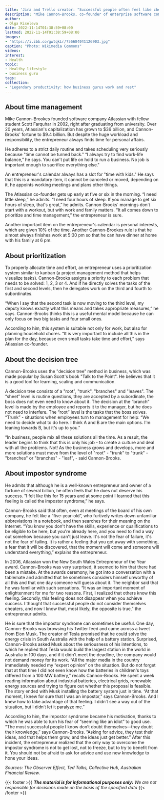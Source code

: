 ```yaml
---
title: 'Jira and Trello creator: "Successful people often feel like cheaters"'
description: "Mike Cannon-Brooks, co-founder of enterprise software company Atlassian, is committed to spending as much time as possible with his family. How he plans his day, what method helps to delegate tasks and what to do with the impostor syndrome - in a selection of his quotes."
author: 
- Olga Kiseleva
date: 2022-11-14T01:38:59+08:00
lastmod: 2022-11-14T01:38:59+08:00
images: 
- "https://i.ibb.co/gwtqkLr/756684041126903.jpg"
caption: "Photo: Wikimedia Commons"
videos:
interest:
- Health
topic:
- Healthy lifestyle
- business guru
tags:
collection:
- "Legendary productivity: how business gurus work and rest"
---
```


About time management
---------------------

Mike Cannon-Brookes founded software company Atlassian with fellow student Scott Farquhar in 2002, right after graduating from university. Over 20 years, Atlassian's capitalization has grown to $36 billion, and Cannon-Brooks' fortune to $9.4 billion. But despite the huge workload and responsibility, the entrepreneur always finds time for personal affairs.

He adheres to a strict daily routine and takes scheduling very seriously because "time cannot be turned back." “I always try to find work-life balance,” he says. You can't put life on hold to run a business. No job is important enough to sacrifice everything else."

An entrepreneur's calendar always has a slot for "time with kids." He says that this is a mandatory item, it cannot be canceled or moved, depending on it, he appoints working meetings and plans other things.

The Atlassian co-founder gets up early at five or six in the morning. “I need little sleep,” he admits. “I need four hours of sleep. If you manage to get six hours of sleep, that's great,” he admits. Cannon-Brooks' mornings don't start with a workout, but with work and family matters. “It all comes down to prioritize and time management,” the entrepreneur is sure.

Another important item on the entrepreneur's calendar is personal interests, which are given 10% of the time. Another Cannon-Brookes rule is that he almost always finishes work at 5:30 pm so that he can have dinner at home with his family at 6 pm.

About prioritization
--------------------

To properly allocate time and effort, an entrepreneur uses a prioritization system similar to kanban (a project management method that helps visualize tasks). Cannon-Brooks assigns a priority to each problem that needs to be solved: 1, 2, 3 or 4. And if he directly solves the tasks of the first and second levels, then he delegates work on the third and fourth to subordinates.

“When I say that the second task is now moving to the third level, my deputy knows exactly what this means and takes appropriate measures,” he says. Cannon-Brooks thinks this is a useful mental model because he can only focus on two big tasks and four small ones.

According to him, this system is suitable not only for work, but also for planning household chores. “It is very important to include all this in the plan for the day, because even small tasks take time and effort,” says Atlassian co-founder.

About the decision tree
-----------------------

Cannon-Brooks uses the "decision tree" method in business, which was made popular by Susan Scott's book "Talk to the Point". He believes that it is a good tool for learning, scaling and communication.

A decision tree consists of a "root", "trunk", "branches" and "leaves". The “sheet” level is routine questions, they are accepted by a subordinate, the boss does not even need to know about it. The decision at the “branch” level is made by the employee and reports it to the manager, but he does not need to interfere. The “root” level is the tasks that the boss solves. “Trunk” - situations when employees turn to management for help: “We need to decide what to do here. I think A and B are the main options. I'm leaning towards B, but it's up to you."

“In business, people mix all these solutions all the time. As a result, the leader begins to think that this is only his job - to create a culture and deal with all the problems. Not! As the business grows and develops, more and more solutions must move from the level of "root" - "trunk" to "trunk" - "branches" or "branches" - "leaf", - said Cannon-Brooks.

About impostor syndrome
-----------------------

He admits that although he is a well-known entrepreneur and owner of a fortune of several billion, he often feels that he does not deserve his success. “I felt like this for 15 years and at some point I learned that this feeling is called the impostor syndrome,” he says.

Cannon-Brooks said that often, even at meetings of the board of his own company, he felt like a “five-year-old”, who furtively writes down unfamiliar abbreviations in a notebook, and then searches for their meaning on the Internet. “You know you don't have the skills, experience or qualifications to be eligible to be here, but you're already here, and you need to find a way out somehow because you can't just leave. It's not the fear of failure, it's not the fear of failing. It is rather a feeling that you got away with something, a fear that it will be discovered, that the moment will come and someone will understand everything,” explains the entrepreneur.

In 2006, Atlassian won the New South Wales Entrepreneur of the Year award. Cannon-Brooks was very surprised, it seemed to him that there had been a mistake. At the awards ceremony, he got into a conversation with a tablemate and admitted that he sometimes considers himself unworthy of all this and that one day someone will guess about it. The neighbor said that he was familiar with such sensations. “It was an important moment of enlightenment for me for two reasons. First, I realized that others know this feeling. Secondly, this feeling does not disappear when you achieve success. I thought that successful people do not consider themselves cheaters, and now I know that, most likely, the opposite is true,” the entrepreneur admits.

He is sure that the impostor syndrome can sometimes be useful. One day, Cannon-Brooks was browsing his Twitter feed and came across a tweet from Elon Musk. The creator of Tesla promised that he could solve the energy crisis in South Australia with the help of a battery station. Surprised, Cannon-Brooks asked Musk about the seriousness of his intentions, to which he replied that Tesla would build the largest station in the world in Australia in 100 days, and if it didn’t meet the deadline, the company would not demand money for its work. “All the major media in the country immediately needed my “expert opinion” on the situation. But do not forget that at that time I did not even know how the batteries in children's toys differed from a 100 MW battery,” recalls Cannon-Brooks. He spent a week reading information about industrial batteries, electrical grids, renewable energy sources and trying to figure out whether this proposal is feasible. The story ended with Musk installing the battery system just in time. “At that moment, I knew for sure that I was an impostor,” says Cannon-Brooks. And I knew how to take advantage of that feeling. I didn’t see a way out of the situation, but I didn’t let it paralyze me.”

According to him, the impostor syndrome became his motivation, thanks to which he was able to turn his fear of “seeming like an idiot” to good use. “The most successful people I know don’t doubt themselves—they doubt their knowledge,” says Cannon-Brooks. “Asking for advice, they test their ideas, and that helps them grow, and the ideas just get better.” After this incident, the entrepreneur realized that the only way to overcome the impostor syndrome is not to get lost, not to freeze, but to try to benefit from it. You should not be afraid to ask for advice and use new knowledge to hone your ideas.

_Sources: The Observer Effect, Ted Talks, Collective Hub, Australian Financial Review._

{{< footer >}}
_**The material is for informational purposes only:** We are not responsible for decisions made on the basis of the specified data_
{{< /footer >}}